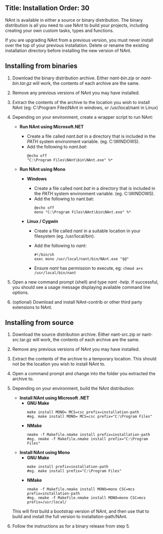 Title: Installation
Order: 30
---

NAnt is available in either a source or binary distribution. The binary distribution is all you need to use NAnt to build your projects, including creating your own custom tasks, types and functions.

If you are upgrading NAnt from a previous version, you must never install over the top of your previous installation. Delete or rename the existing installation directory before installing the new version of NAnt.

## Installing from binaries

1. Download the binary distribution archive. Either _nant-bin.zip_ or _nant-bin.tar.gz_ will work, the contents of each archive are the same.
2. Remove any previous versions of NAnt you may have installed.
3. Extract the contents of the archive to the location you wish to install NAnt (eg: C:\Program Files\NAnt in windows, or /usr/local/nant in Linux)
4. Depending on your environment, create a wrapper script to run NAnt:
    * **Run NAnt using Microsoft.NET**
        * Create a file called _nant.bat_ in a directory that is included in the _PATH_ system environment variable. (eg. C:\WINDOWS).
        * Add the following to _nant.bat_:
            ```
            @echo off
            "C:\Program Files\NAnt\bin\NAnt.exe" %*
            ```                                

    * **Run NAnt using Mono**
        * **Windows**
            * Create a file called _nant.bat_ in a directory that is included in the _PATH_ system environment variable. (eg. C:\WINDOWS).
            * Add the following to nant.bat:
                ```
                @echo off
                mono "C:\Program Files\NAnt\bin\NAnt.exe" %*
                ```                                         

        * **Linux / Cygwin**
            * Create a file called _nant_ in a suitable location in your filesystem (eg. /usr/local/bin).
            * Add the following to _nant_:
                ```
                #!/bin/sh
                exec mono /usr/local/nant/bin/NAnt.exe "$@"
                ```                                    

            * Ensure _nant_ has permission to execute, eg: ``` chmod a+x /usr/local/bin/nant ```
                                    

5. Open a new command prompt (shell) and type _nant -help_. If successful, you should see a usage message displaying available command line options.
6. (optional) Download and install NAnt-contrib or other third party extensions to NAnt.

## Installing from source

1. Download the source distribution archive. Either nant-src.zip or nant-src.tar.gz will work, the contents of each archive are the same.
2. Remove any previous versions of NAnt you may have installed.
3. Extract the contents of the archive to a temporary location. This should not be the location you wish to install NAnt to.
4. Open a command prompt and change into the folder you extracted the archive to.
5. Depending on your environment, build the NAnt distribution:
    * **Install NAnt using Microsoft .NET**
        * **GNU Make**
            ```
            make install MONO= MCS=csc prefix=installation-path
            #eg. make install MONO= MCS=csc prefix="C:\Program Files"
            ```
        * **NMake**
            ```
            nmake -f Makefile.nmake install prefix=installation-path
            #eg. nmake -f Makefile.nmake install prefix="C:\Program Files"
            ```
    * **Install NAnt using Mono**
        * **GNU Make**
            ```
            make install prefix=installation-path
            #eg. make install prefix="C:\Program Files"
            ```
        * **NMake**
            ```
            nmake -f Makefile.nmake install MONO=mono CSC=mcs prefix=installation-path
            #eg. nmake -f Makefile.nmake install MONO=mono CSC=mcs prefix=/usr/local/
            ```

    This will first build a bootstrap version of NAnt, and then use that to build and install the full version to installation-path/NAnt.
6. Follow the instructions as for a binary release from step 5.
